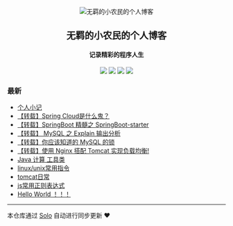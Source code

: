 <p align="center"><img alt="无羁的小农民的个人博客" src="http://wcoder.club/images/logo.jpg"></p><h2 align="center">
无羁的小农民的个人博客
</h2>

<h4 align="center">记录精彩的程序人生</h4>
<p align="center"><a title="无羁的小农民的个人博客" target="_blank" href="https://github.com/wangzhengkang/solo-blog"><img src="https://img.shields.io/github/last-commit/wangzhengkang/solo-blog.svg?style=flat-square&color=FF9900"></a>
<a title="GitHub repo size in bytes" target="_blank" href="https://github.com/wangzhengkang/solo-blog"><img src="https://img.shields.io/github/repo-size/wangzhengkang/solo-blog.svg?style=flat-square"></a>
<a title="Solo Version" target="_blank" href="https://github.com/88250/solo/releases"><img src="https://img.shields.io/badge/solo-3.6.7-f1e05a.svg?style=flat-square&color=blueviolet"></a>
<a title="Hits" target="_blank" href="https://github.com/88250/hits"><img src="https://hits.b3log.org/wangzhengkang/solo-blog.svg"></a></p>

### 最新

* [个人小记](http://wcoder.club/articles/2019/12/02/1575252698426.html)
* [【转载】Spring Cloud是什么鬼？](http://wcoder.club/articles/2019/12/02/1575250216091.html)
* [【转载】SpringBoot 精髓之 SpringBoot-starter](http://wcoder.club/articles/2019/12/02/1575250543046.html)
* [【转载】 MySQL 之 Explain 输出分析](http://wcoder.club/articles/2019/12/02/1575251310870.html)
* [【转载】你应该知道的 MySQL 的锁](http://wcoder.club/articles/2019/12/02/1575251361504.html)
* [【转载】使用 Nginx 搭配 Tomcat 实现负载均衡!](http://wcoder.club/articles/2019/12/02/1575251511238.html)
* [Java 计算  工具类](http://wcoder.club/articles/2019/12/02/1575251975406.html)
* [linux/unix常用指令](http://wcoder.club/articles/2019/11/26/1574736518912.html)
* [tomcat日常](http://wcoder.club/articles/2019/11/26/1574736433502.html)
* [js常用正则表达式](http://wcoder.club/articles/2019/11/26/1574736367404.html)
* [Hello World ！！！](http://wcoder.club/articles/2019/11/26/1574734355857.html)



---

本仓库通过 [Solo](https://github.com/88250/solo) 自动进行同步更新 ❤️ 